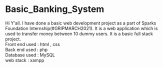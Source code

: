 # Basic_Banking_System
Hi Y'all. I have done a basic web development project as a part of Sparks Foundation Internship(#GRIPMARCH2021).
It is a web application which is used to transfer money between 10 dummy users.
It is a basic full stack project.<br>
Front end used : html , css <br>
Back end used  : php<br>
Database used : MySQL <br>
web stack : xampp <br>
